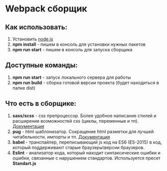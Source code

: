 <h1>Webpack сборщик</h1>

<h2>Как использовать:</h2>
<ol>
	<li>Установить <a target="_blank" href="https://nodejs.org">node.js</a></li>
	<li><b>npm install</b> - пишем в консоль для установки нужных пакетов</li>
	<li><b>npm run start</b> - пишем в консоль для запуска сборщика</li>
</ol>

<h2>Доступные команды:</h2>
<ol>
	<li><b>npm run start</b> - запуск локального сервера для работы</li>
	<li><b>npm run build</b> - сборка готовой версии проекта (будет находиться в папке dist)</li>
</ol>

<h2>Что есть в сборщике:</h2>
<ol>
	<li><b>sass/scss</b> - css препроцессор. Более удобное написание стилей и расширение возможностей css (циклы, переменные и тп). 
		<a target="_blank" href="https://sass-scss.ru/guide/">Документация</a>
	</li>
	<li><b>pug</b> - html шаблонизатор. Сокращение html разметки для лучшей читабельности, импорты и тп. 
		<a target="_blank" href="https://pugjs.org/api/getting-started.html">Документация</a>
	</li>
	<li><b>babel</b> - транспайлер, переписывающий js код на ES6 (ES-2015) в код, который поддерживают старые браузеры\версии браузеров.</li>
	<li><b>Eslint</b> - анализатор кода, который находит синтаксические ошибки и ошибки, связанные с нарушением стандартов. Используется пресет <b>Standart.js</b></li>
</ol>
